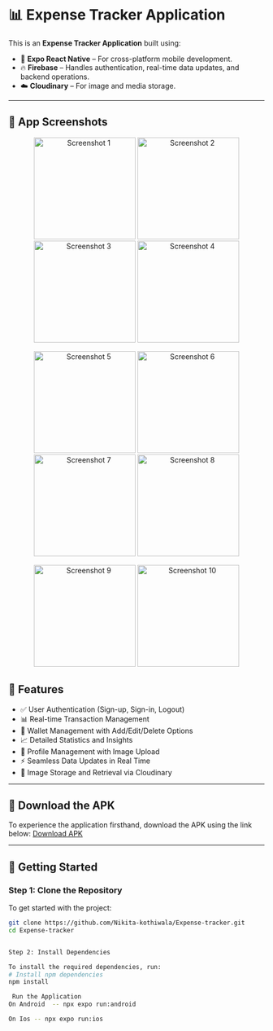 # 📊 Expense Tracker Application

This is an **Expense Tracker Application** built using:
- 🚀 **Expo React Native** – For cross-platform mobile development.
- 🔥 **Firebase** – Handles authentication, real-time data updates, and backend operations.
- ☁️ **Cloudinary** – For image and media storage.

---


## 📱 App Screenshots
<p align="center">
  <img src="./assets/Sca.jpeg" alt="Screenshot 1" width="200"/>
  <img src="./assets/Scb.jpeg" alt="Screenshot 2" width="200"/>
  <img src="./assets/Scc.jpeg" alt="Screenshot 3" width="200"/>
  <img src="./assets/Scd.jpeg" alt="Screenshot 4" width="200"/>
</p>

<p align="center">
  <img src="./assets/Scf.jpeg" alt="Screenshot 5" width="200"/>
  <img src="./assets/Scj.jpeg" alt="Screenshot 6" width="200"/>
  <img src="./assets/Sck.jpeg" alt="Screenshot 7" width="200"/>
  <img src="./assets/Scl.jpeg" alt="Screenshot 8" width="200"/>
</p>

<p align="center">
  <img src="./assets/SCM.jpeg" alt="Screenshot 9" width="200"/>
  <img src="./assets/Scn.jpeg" alt="Screenshot 10" width="200"/>
</p>


## 🎯 **Features**
- ✅ User Authentication (Sign-up, Sign-in, Logout)
- 📊 Real-time Transaction Management
- 👜 Wallet Management with Add/Edit/Delete Options
- 📈 Detailed Statistics and Insights
- 📝 Profile Management with Image Upload
- ⚡️ Seamless Data Updates in Real Time
- 📂 Image Storage and Retrieval via Cloudinary

---

## 📱 **Download the APK**
To experience the application firsthand, download the APK using the link below:
 [Download APK](https://github.com/Nikita-kothiwala/Expense-tracker/raw/main/apk/app-release.apk)

---

## 🚀 **Getting Started**

###  **Step 1: Clone the Repository**
To get started with the project:
```bash
git clone https://github.com/Nikita-kothiwala/Expense-tracker.git
cd Expense-tracker


Step 2: Install Dependencies

To install the required dependencies, run:
# Install npm dependencies
npm install

 Run the Application
On Android  -- npx expo run:android

On Ios -- npx expo run:ios

